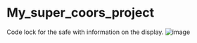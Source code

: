 # My_super_coors_project
Code lock for the safe with information on the display.
![image](https://github.com/dmitriz156/My_super_coors_project/assets/79223110/e57e7593-57d5-4512-a886-50559dbced3f)

